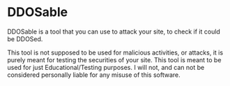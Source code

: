 # DDOSable

DDOSable is a tool that you can use to attack your site, to check if it could be DDOSed.

This tool is not supposed to be used for malicious activities, or attacks, it is purely meant for testing the securities of your site.
This tool is meant to be used for just Educational/Testing purposes.
I will not, and can not be considered personally liable for any misuse of this software.
